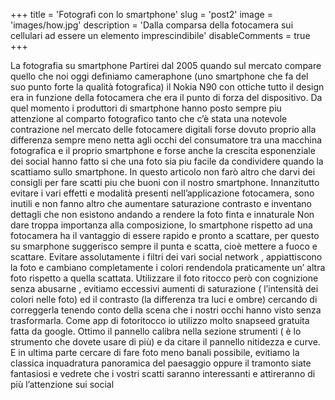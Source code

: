 +++ 
title = 'Fotografi con lo smartphone' 
slug = 'post2' 
image = 'images/how.jpg' 
description = 'Dalla comparsa della fotocamera sui cellulari ad essere un elemento imprescindibile' 
disableComments = true 
+++ 



La fotografia su smartphone
Partirei dal 2005 quando sul mercato compare quello che noi oggi definiamo cameraphone (uno smartphone che fa del suo punto forte la qualità fotografica) il Nokia N90 con ottiche tutto il design era in funzione della fotocamera che era il punto di forza del dispositivo. Da quel momento i produttori di smartphone hanno posto sempre piu attenzione al comparto fotografico tanto che c’è stata una notevole contrazione nel mercato delle fotocamere digitali forse dovuto proprio alla differenza sempre meno netta agli occhi del consumatore tra una macchina fotografica e il proprio smartphone e forse anche la crescita esponenziale dei social hanno fatto si che una foto sia piu facile da condividere quando la scattiamo sullo smartphone.
In questo articolo non farò altro che darvi dei consigli per fare scatti piu che buoni con il nostro smartphone.
Innanzitutto evitare i vari effetti e modalità presenti nell’applicazione fotocamera, sono inutili e non fanno altro che aumentare saturazione contrasto e inventano dettagli che non esistono andando a rendere la foto finta e innaturale
Non dare troppa importanza alla composizione, lo smartphone rispetto ad una fotocamera ha il vantaggio di essere rapido e pronto a scattare, per questo su smarphone suggerisco sempre il punta e scatta, cioè mettere a fuoco e scattare.
Evitare assolutamente i filtri dei vari social network , appiattiscono la foto e cambiano completamente i colori rendendola praticamente un’ altra foto rispetto a quella scattata.
Utilizzare il foto ritocco però con cognizione senza abusarne , evitiamo eccessivi aumenti di saturazione ( l’intensità dei colori nelle foto) ed il contrasto (la differenza tra luci e ombre) cercando di correggerla tenendo conto della scena che i nostri occhi hanno visto senza trasformarla. Come app di fotoritocco io utilizzo molto snapseed gratuita fatta da google. Ottimo il pannello calibra nella sezione strumenti ( è lo strumento che dovete usare di più) e da citare il pannello nitidezza e curve.
E in ultima parte cercare di fare foto meno banali possibile, evitiamo la classica inquadratura panoramica del paesaggio oppure il tramonto siate fantasiosi e vedrete che i vostri scatti saranno interessanti e attireranno di più l’attenzione sui social
